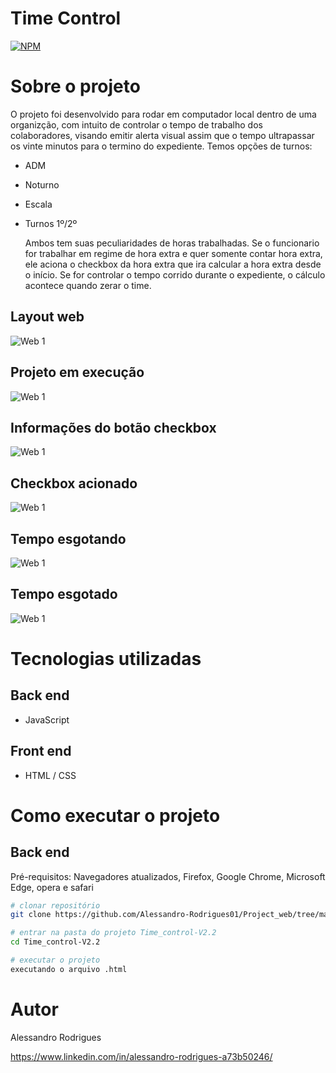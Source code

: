 # Time Control 
[![NPM](https://img.shields.io/npm/l/react)](https://github.com/Alessandro-Rodrigues01/Project_web/blob/main/LICENSE) 

# Sobre o projeto
O projeto foi desenvolvido para rodar em computador local dentro de uma organizção, com intuito  de controlar o tempo de trabalho dos colaboradores, visando emitir alerta visual assim que o tempo ultrapassar os vinte minutos para o termino do expediente.
Temos opções de turnos:
- ADM
- Noturno
- Escala
- Turnos 1º/2º
  
  Ambos tem suas peculiaridades de horas trabalhadas.
  Se o funcionario for trabalhar em regime de hora extra e quer somente contar hora extra, ele aciona o checkbox da hora extra que 
 ira calcular a hora extra desde o início.
 Se for controlar o tempo corrido durante o expediente, o cálculo acontece quando zerar o time.


## Layout web
![Web 1](https://github.com/Alessandro-Rodrigues01/Project_web/blob/main/Time_control-V2.2/assets/Tela-inicial.png)

## Projeto em execução
![Web 1](https://github.com/Alessandro-Rodrigues01/Project_web/blob/main/Time_control-V2.2/assets/projeto-em-execucao.png)

## Informações do botão checkbox
![Web 1](https://github.com/Alessandro-Rodrigues01/Project_web/blob/main/Time_control-V2.2/assets/projeto-em-execucao-2.png)

## Checkbox acionado
![Web 1](https://github.com/Alessandro-Rodrigues01/Project_web/blob/main/Time_control-V2.2/assets/checkBoxAcionado.png)

## Tempo esgotando
![Web 1](https://github.com/Alessandro-Rodrigues01/Project_web/blob/main/Time_control-V2.2/assets/Tempo-esgotando.png)

## Tempo esgotado
![Web 1](https://github.com/Alessandro-Rodrigues01/Project_web/blob/main/Time_control-V2.2/assets/tempo-esgotado.png)


# Tecnologias utilizadas
## Back end
- JavaScript
  
## Front end
- HTML / CSS


# Como executar o projeto

## Back end
Pré-requisitos: Navegadores atualizados, Firefox, Google Chrome, Microsoft Edge, opera e safari

```bash
# clonar repositório
git clone https://github.com/Alessandro-Rodrigues01/Project_web/tree/main/Time_control-V2.2

# entrar na pasta do projeto Time_control-V2.2
cd Time_control-V2.2

# executar o projeto
executando o arquivo .html
```

# Autor
Alessandro Rodrigues

https://www.linkedin.com/in/alessandro-rodrigues-a73b50246/
